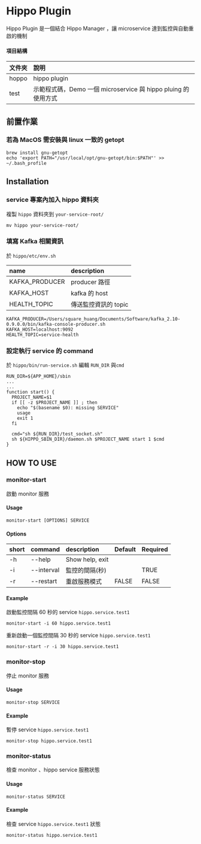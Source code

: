 # Hippo Plugin

Hippo Plugin 是一個結合 Hippo Manager ，讓 microservice 達到監控與自動重啟的機制

#### 項目結構

| 文件夾        |     說明     |
| :----------- | :-----------|
| hoppo | hippo plugin |
| test | 示範程式碼，Demo 一個 microservice 與 hippo pluing 的使用方式|

## 前置作業

### 若為 MacOS 需安裝與 linux 一致的 getopt

```shell=
brew install gnu-getopt
echo 'export PATH="/usr/local/opt/gnu-getopt/bin:$PATH"' >> ~/.bash_profile
```

## Installation

### service 專案內加入 hippo 資料夾

複製 `hippo` 資料夾到 `your-service-root/`

```shell=
mv hippo your-service-root/
```

### 填寫 Kafka 相關資訊

於 `hippo/etc/env.sh`

| name        |     description     |
| :----------- | :-----------|
| KAFKA_PRODUCER | producer 路徑 |
| KAFKA_HOST | kafka 的 host |
| HEALTH_TOPIC | 傳送監控資訊的 topic |

```shell
KAFKA_PRODUCER=/Users/square_huang/Documents/Software/kafka_2.10-0.9.0.0/bin/kafka-console-producer.sh
KAFKA_HOST=localhost:9092
HEALTH_TOPIC=service-health
```

### 設定執行 service 的 command

於 `hippo/bin/run-service.sh` 編輯 `RUN_DIR` 與`cmd`

```shell
RUN_DIR=${APP_HOME}/sbin
...
...
function start() {
  PROJECT_NAME=$1
  if [[ -z $PROJECT_NAME ]] ; then
    echo "$(basename $0): missing SERVICE"
    usage
    exit 1
  fi

  cmd="sh ${RUN_DIR}/test_socket.sh"
  sh ${HIPPO_SBIN_DIR}/daemon.sh $PROJECT_NAME start 1 $cmd
}
```

## HOW TO USE

### monitor-start

啟動 monitor 服務

#### Usage

```shell
monitor-start [OPTIONS] SERVICE
```



#### Options

| short | command                   | description                                                                                                                                                                                                        | Default | Required |
| :---- | :------------------------ | :--------------------------------------------------------------------------------------------------------------- | :----- | :-----                                                                                                |
| -h    | --help                    | Show help, exit                                                                                                                                                                                                    |        |        |
| -i    | --interval                 | 監控的間隔(秒)                                                                                                                                                                                        |        |TRUE   |
|-r     | --restart                  | 重啟服務模式        |FALSE   |FALSE   |


#### Example

啟動監控間隔 60 秒的 service `hippo.service.test1`

```shell=
monitor-start -i 60 hippo.service.test1
```

重新啟動一個監控間隔 30 秒的 service `hippo.service.test1`

```shell
monitor-start -r -i 30 hippo.service.test1
```

### monitor-stop

停止 monitor 服務

#### Usage

```shell
monitor-stop SERVICE
```

#### Example

暫停 service `hippo.service.test1`

```shell
monitor-stop hippo.service.test1
```


### monitor-status

檢查 monitor 、hippo service 服務狀態

#### Usage

```shell
monitor-status SERVICE
```

#### Example

檢查 service `hippo.service.test1` 狀態

```shell
monitor-status hippo.service.test1
```
